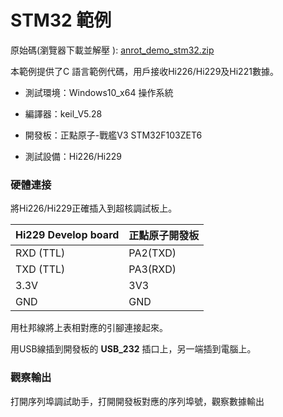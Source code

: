 # STM32 範例



原始碼(瀏覽器下載並解壓 ): [anrot_demo_stm32.zip](https://github.com/avmm9898/anrotimu_doc/raw/master/03_Examples/stm32/anrot_demo_stm32.zip)

本範例提供了C 語言範例代碼，用戶接收Hi226/Hi229及Hi221數據。

- 測試環境：Windows10_x64 操作系統
	
- 編譯器：keil_V5.28
- 開發板：正點原子-戰艦V3 STM32F103ZET6
	
- 測試設備：Hi226/Hi229

### 硬體連接

將Hi226/Hi229正確插入到超核調試板上。

| Hi229 Develop board | 正點原子開發板 |
| ------------------- | -------------- |
| RXD (TTL)           | PA2(TXD)       |
| TXD (TTL)           | PA3(RXD)       |
| 3.3V                | 3V3            |
| GND                 | GND            |

用杜邦線將上表相對應的引腳連接起來。
	
用USB線插到開發板的 __USB_232__ 插口上，另一端插到電腦上。

### 觀察輸出

打開序列埠調試助手，打開開發板對應的序列埠號，觀察數據輸出
